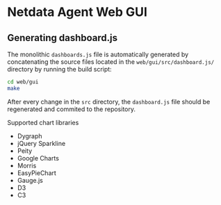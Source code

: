 # Netdata Agent Web GUI

## Generating dashboard.js

The monolithic `dashboards.js` file is automatically generated by concatenating the source files located in the `web/gui/src/dashboard.js/` directory by running the build script:

```sh
cd web/gui
make
```

After every change in the `src` directory, the `dashboard.js` file should be regenerated and commited to the repository.

Supported chart libraries

- Dygraph
- jQuery Sparkline
- Peity
- Google Charts
- Morris
- EasyPieChart
- Gauge.js
- D3
- C3
